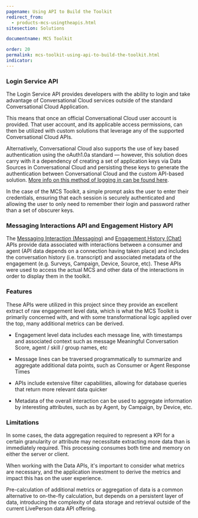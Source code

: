 ```yaml
---
pagename: Using API to Build the Toolkit
redirect_from:
  - products-mcs-usingtheapis.html
sitesection: Solutions

documentname: MCS Toolkit

order: 20
permalink: mcs-toolkit-using-api-to-build-the-toolkit.html
indicator:
---
```


### Login Service API

The Login Service API provides developers with the ability to login and take advantage of Conversational Cloud services outside of the standard Conversational Cloud Application.

This means that once an official Conversational Cloud user account is provided. That user account, and its applicable access permissions, can then be utilized with custom solutions that leverage any of the supported Conversational Cloud APIs.

Alternatively, Conversational Cloud also supports the use of key based authentication using the oAuth1.0a standard — however, this solution does carry with it a dependency of creating a set of application keys via Data Sources in Conversational Cloud and persisting these keys to generate the authentication between Conversational Cloud and the custom API-based solution. [More info on this method of logging in can be found here](guides-authentication-introduction.html).

In the case of the MCS Toolkit, a simple prompt asks the user to enter their credentials, ensuring that each session is securely authenticated and allowing the user to only need to remember their login and password rather than a set of obscurer keys.

### Messaging Interactions API and Engagement History API

The [Messaging Interaction (Messaging)](data-messaging-interactions-conversations.html) and [Engagement History (Chat)](data-engagement-history-overview.html) APIs provide data associated with interactions between a consumer and agent (API data depends on a connection having taken place) and includes the conversation history (i.e. transcript) and associated metadata of the engagement (e.g. Surveys, Campaign, Device, Source, etc). These APIs were used to access the actual MCS and other data of the interactions in order to display them in the toolkit.

### Features

These APIs were utilized in this project since they provide an excellent extract of raw engagement level data, which is what the MCS Toolkit is primarily concerned with, and with some transformational logic applied over the top, many additional metrics can be derived.

* Engagement level data includes each message line, with timestamps and associated context such as message Meaningful Conversation Score, agent / skill / group names, etc

* Message lines can be traversed programmatically to summarize and aggregate additional data points, such as Consumer or Agent Response Times

* APIs include extensive filter capabilities, allowing for database queries that return more relevant data quicker

* Metadata of the overall interaction can be used to aggregate information by interesting attributes, such as by Agent, by Campaign, by Device, etc.

### Limitations

In some cases, the data aggregation required to represent a KPI for a certain granularity or attribute may necessitate extracting more data than is immediately required.  This processing consumes both time and memory on either the server or client.

When working with the Data APIs, it's important to consider what metrics are necessary, and the application investment to derive the metrics and impact this has on the user experience.

Pre-calculation of additional metrics or aggregation of data is a common alternative to on-the-fly calculation, but depends on a persistent layer of data, introducing the complexity of data storage and retrieval outside of the current LivePerson data API offering.

